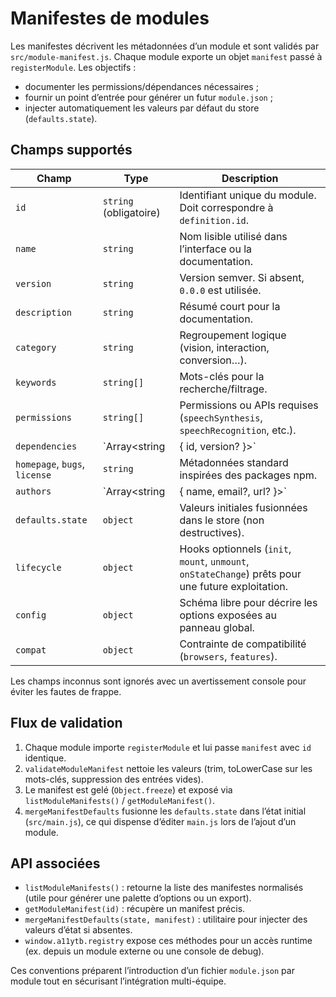 # Manifestes de modules

Les manifestes décrivent les métadonnées d’un module et sont validés par `src/module-manifest.js`. Chaque module exporte un
objet `manifest` passé à `registerModule`. Les objectifs :

- documenter les permissions/dépendances nécessaires ;
- fournir un point d’entrée pour générer un futur `module.json` ;
- injecter automatiquement les valeurs par défaut du store (`defaults.state`).

## Champs supportés

| Champ | Type | Description |
| --- | --- | --- |
| `id` | `string` (obligatoire) | Identifiant unique du module. Doit correspondre à `definition.id`. |
| `name` | `string` | Nom lisible utilisé dans l’interface ou la documentation. |
| `version` | `string` | Version semver. Si absent, `0.0.0` est utilisée. |
| `description` | `string` | Résumé court pour la documentation. |
| `category` | `string` | Regroupement logique (vision, interaction, conversion…). |
| `keywords` | `string[]` | Mots-clés pour la recherche/filtrage. |
| `permissions` | `string[]` | Permissions ou APIs requises (`speechSynthesis`, `speechRecognition`, etc.). |
| `dependencies` | `Array<string | { id, version? }>` | Dépendances vers d’autres modules. |
| `homepage`, `bugs`, `license` | `string` | Métadonnées standard inspirées des packages npm. |
| `authors` | `Array<string | { name, email?, url? }>` | Liste des personnes responsables. |
| `defaults.state` | `object` | Valeurs initiales fusionnées dans le store (non destructives). |
| `lifecycle` | `object` | Hooks optionnels (`init`, `mount`, `unmount`, `onStateChange`) prêts pour une future exploitation. |
| `config` | `object` | Schéma libre pour décrire les options exposées au panneau global. |
| `compat` | `object` | Contrainte de compatibilité (`browsers`, `features`). |

Les champs inconnus sont ignorés avec un avertissement console pour éviter les fautes de frappe.

## Flux de validation

1. Chaque module importe `registerModule` et lui passe `manifest` avec `id` identique.
2. `validateModuleManifest` nettoie les valeurs (trim, toLowerCase sur les mots-clés, suppression des entrées vides).
3. Le manifest est gelé (`Object.freeze`) et exposé via `listModuleManifests()` / `getModuleManifest()`.
4. `mergeManifestDefaults` fusionne les `defaults.state` dans l’état initial (`src/main.js`), ce qui dispense d’éditer `main.js`
   lors de l’ajout d’un module.

## API associées

- `listModuleManifests()` : retourne la liste des manifestes normalisés (utile pour générer une palette d’options ou un export).
- `getModuleManifest(id)` : récupère un manifest précis.
- `mergeManifestDefaults(state, manifest)` : utilitaire pour injecter des valeurs d’état si absentes.
- `window.a11ytb.registry` expose ces méthodes pour un accès runtime (ex. depuis un module externe ou une console de debug).

Ces conventions préparent l’introduction d’un fichier `module.json` par module tout en sécurisant l’intégration multi-équipe.
